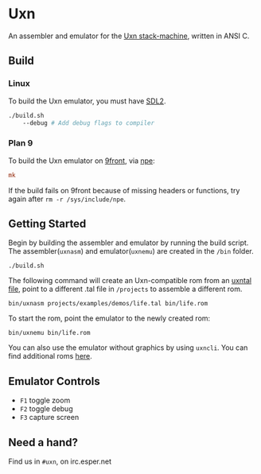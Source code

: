 # Uxn

An assembler and emulator for the [Uxn stack-machine](https://wiki.xxiivv.com/site/uxn.html), written in ANSI C. 

## Build

### Linux 

To build the Uxn emulator, you must have [SDL2](https://wiki.libsdl.org/).

```sh
./build.sh 
	--debug # Add debug flags to compiler
```

### Plan 9 

To build the Uxn emulator on [9front](http://9front.org/), via [npe](https://git.sr.ht/~ft/npe):

```rc
mk
```

If the build fails on 9front because of missing headers or functions, try again after `rm -r /sys/include/npe`.

## Getting Started

Begin by building the assembler and emulator by running the build script. The assembler(`uxnasm`) and emulator(`uxnemu`) are created in the `/bin` folder.

```
./build.sh
```

The following command will create an Uxn-compatible rom from an [uxntal file](https://wiki.xxiivv.com/site/uxntal.html), point to a different .tal file in `/projects` to assemble a different rom. 

```
bin/uxnasm projects/examples/demos/life.tal bin/life.rom
```

To start the rom, point the emulator to the newly created rom:

```
bin/uxnemu bin/life.rom
```

You can also use the emulator without graphics by using `uxncli`. You can find additional roms [here](https://sr.ht/~rabbits/uxn/sources).

## Emulator Controls

- `F1` toggle zoom
- `F2` toggle debug
- `F3` capture screen

## Need a hand?

Find us in `#uxn`, on irc.esper.net
